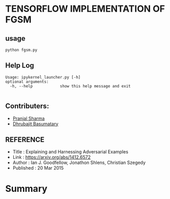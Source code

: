 # TENSORFLOW IMPLEMENTATION OF FGSM

## usage
```
python fgsm.py
```
## Help Log
```
Usage: ipykernel_launcher.py [-h]
optional arguments:
  -h, --help            show this help message and exit
  
```                        
## Contributers:
- [Pranjal Sharma](https://github.com/sppsps)
- [Dhrubajit Basumatary](https://github.com/dhruvz9)

## REFERENCE
 - Title : Explaining and Harnessing Adversarial Examples <br />
 - Link : https://arxiv.org/abs/1412.6572 <br />
 - Author : Ian J. Goodfellow, Jonathon Shlens, Christian Szegedy <br />
 - Published : 20 Mar 2015  <br />
 
 # Summary
